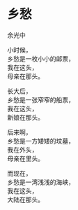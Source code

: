 <link href="../../css/style.css" rel="stylesheet" type="text/css" />

<div class="poetry">

# 乡愁

<span class="r">余光中


小时候，<br />
乡愁是一枚小小的邮票，<br />
我在这头，<br />
母亲在那头。

长大后，<br />
乡愁是一张窄窄的船票，<br />
我在这头，<br />
新娘在那头。

后来啊，<br />
乡愁是一方矮矮的坟墓，<br />
我在外头，<br />
母亲在里头。

而现在，<br />
乡愁是一湾浅浅的海峡，<br />
我在这头，<br />
大陆在那头。
